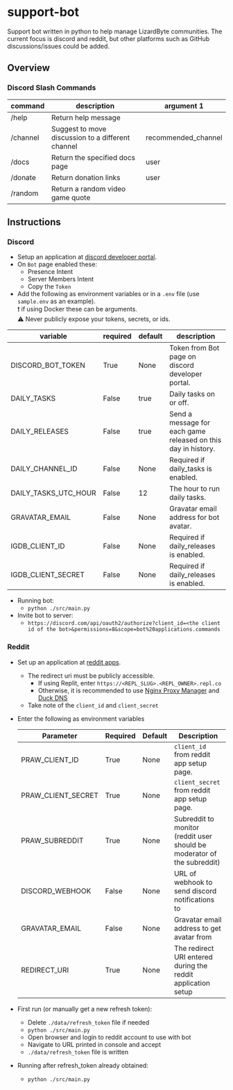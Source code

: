 # support-bot
Support bot written in python to help manage LizardByte communities. The current focus is discord and reddit, but other
platforms such as GitHub discussions/issues could be added.


## Overview

### Discord Slash Commands

| command  | description                                       | argument 1          |
|----------|---------------------------------------------------|---------------------|
| /help    | Return help message                               |                     |
| /channel | Suggest to move discussion to a different channel | recommended_channel |
| /docs    | Return the specified docs page                    | user                |
| /donate  | Return donation links                             | user                |
| /random  | Return a random video game quote                  |                     |


## Instructions

### Discord

* Setup an application at [discord developer portal](https://discord.com/developers/applications).
* On `Bot` page enabled these:
  * Presence Intent
  * Server Members Intent
  * Copy the `Token`
* Add the following as environment variables or in a `.env` file (use `sample.env` as an example).  
  :exclamation: if using Docker these can be arguments.  
  :warning: Never publicly expose your tokens, secrets, or ids.  

| variable             | required | default | description                                                   |
|----------------------|----------|---------|---------------------------------------------------------------|
| DISCORD_BOT_TOKEN    | True     | None    | Token from Bot page on discord developer portal.              |
| DAILY_TASKS          | False    | true    | Daily tasks on or off.                                        |
| DAILY_RELEASES       | False    | true    | Send a message for each game released on this day in history. |
| DAILY_CHANNEL_ID     | False    | None    | Required if daily_tasks is enabled.                           |
| DAILY_TASKS_UTC_HOUR | False    | 12      | The hour to run daily tasks.                                  |
| GRAVATAR_EMAIL       | False    | None    | Gravatar email address for bot avatar.                        |
| IGDB_CLIENT_ID       | False    | None    | Required if daily_releases is enabled.                        |
| IGDB_CLIENT_SECRET   | False    | None    | Required if daily_releases is enabled.                        |

* Running bot:
  * `python ./src/main.py`
* Invite bot to server:
  * `https://discord.com/api/oauth2/authorize?client_id=<the client id of the bot>&permissions=8&scope=bot%20applications.commands`


### Reddit

* Set up an application at [reddit apps](https://www.reddit.com/prefs/apps/).
  * The redirect uri must be publicly accessible.
    * If using Replit, enter `https://<REPL_SLUG>.<REPL_OWNER>.repl.co`
    * Otherwise, it is recommended to use [Nginx Proxy Manager](https://nginxproxymanager.com/) and [Duck DNS](https://www.duckdns.org/)
  * Take note of the `client_id` and `client_secret`
* Enter the following as environment variables  

  | Parameter          | Required | Default | Description                                                             |
  |--------------------|----------|---------|-------------------------------------------------------------------------|
  | PRAW_CLIENT_ID     | True     | None    | `client_id` from reddit app setup page.                                 |
  | PRAW_CLIENT_SECRET | True     | None    | `client_secret` from reddit app setup page.                             |
  | PRAW_SUBREDDIT     | True     | None    | Subreddit to monitor (reddit user should be moderator of the subreddit) |
  | DISCORD_WEBHOOK    | False    | None    | URL of webhook to send discord notifications to                         |
  | GRAVATAR_EMAIL     | False    | None    | Gravatar email address to get avatar from                               |
  | REDIRECT_URI       | True     | None    | The redirect URI entered during the reddit application setup            |

* First run (or manually get a new refresh token):
  * Delete `./data/refresh_token` file if needed
  * `python ./src/main.py`
  * Open browser and login to reddit account to use with bot
  * Navigate to URL printed in console and accept
  * `./data/refresh_token` file is written
* Running after refresh_token already obtained:
  * `python ./src/main.py`
